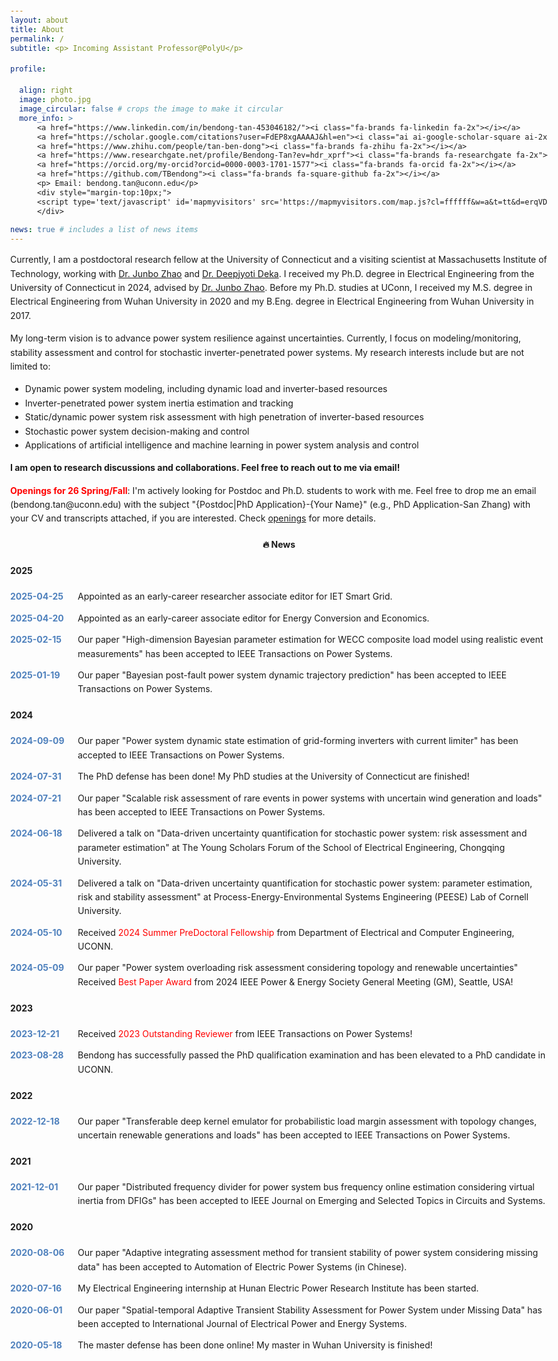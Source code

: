 ```yaml
---
layout: about
title: About
permalink: /
subtitle: <p> Incoming Assistant Professor@PolyU</p>

profile:

  align: right
  image: photo.jpg
  image_circular: false # crops the image to make it circular
  more_info: >
      <a href="https://www.linkedin.com/in/bendong-tan-453046182/"><i class="fa-brands fa-linkedin fa-2x"></i></a>
      <a href="https://scholar.google.com/citations?user=FdEP8xgAAAAJ&hl=en"><i class="ai ai-google-scholar-square ai-2x"></i></a>
      <a href="https://www.zhihu.com/people/tan-ben-dong"><i class="fa-brands fa-zhihu fa-2x"></i></a>
      <a href="https://www.researchgate.net/profile/Bendong-Tan?ev=hdr_xprf"><i class="fa-brands fa-researchgate fa-2x"></i></a>
      <a href="https://orcid.org/my-orcid?orcid=0000-0003-1701-1577"><i class="fa-brands fa-orcid fa-2x"></i></a>
      <a href="https://github.com/TBendong"><i class="fa-brands fa-square-github fa-2x"></i></a>
      <p> Email: bendong.tan@uconn.edu</p>
      <div style="margin-top:10px;">
      <script type='text/javascript' id='mapmyvisitors' src='https://mapmyvisitors.com/map.js?cl=ffffff&w=a&t=tt&d=erqVDkrOS1imD1t9uueJnnhGfh6VqiBV_gVt0UpR-GU'></script>
      </div>
      
news: true # includes a list of news items
---
```


<p>
Currently, I am a postdoctoral research fellow at the University of Connecticut and a visiting scientist at Massachusetts Institute of Technology, working with <a href="https://engineering.dartmouth.edu/community/faculty/junbo-zhao">Dr. Junbo Zhao</a> 
and 
<a href="https://energy.mit.edu/profile/deepjyoti-deka/">Dr. Deepjyoti Deka</a>. 
I received my Ph.D. degree in Electrical Engineering from the University of Connecticut in 2024, advised by 
<a href="https://engineering.dartmouth.edu/community/faculty/junbo-zhao">Dr. Junbo Zhao</a>. 
Before my Ph.D. studies at UConn, I received my M.S. degree in Electrical Engineering from Wuhan University in 2020 and my B.Eng. degree in Electrical Engineering from Wuhan University in 2017.
</p>

<p>
My long-term vision is to advance power system resilience against uncertainties. Currently, I focus on modeling/monitoring, stability assessment and control for stochastic inverter-penetrated power systems. My research interests include but are not limited to:
<html>
<body>
    <ul>
    <li>Dynamic power system modeling, including dynamic load and inverter-based resources</li>
    <li>Inverter-penetrated power system inertia estimation and tracking</li>
    <li>Static/dynamic power system risk assessment with high penetration of inverter-based resources</li>
    <li>Stochastic power system decision-making and control</li>
    <li>Applications of artificial intelligence and machine learning in power system analysis and control</li>
    </ul>
</body>
</html>
<p><strong> I am open to research discussions and collaborations. Feel free to reach out to me via email!</strong> </p> 

<p>
    <span style="color: red; font-weight: bold;">Openings for 26 Spring/Fall</span>: I'm actively looking for Postdoc and Ph.D. students to work with me. 
    Feel free to drop me an email (bendong.tan@uconn.edu) with the subject "{Postdoc|PhD Application}-{Your Name}" (e.g., PhD Application-San Zhang) with your CV and transcripts attached, if you are interested. 
    Check <a href="https://tbendong.github.io/Openings/">openings</a> for more details.
</p>







<html>
<head>
  <style>
    body {
      line-height: 1.6;
      margin: 20px;
      max-width: 1200px; /* Adjust the width to make it more spacious */
      margin-left: auto;
      margin-right: auto;
    }
    h2 {
      color: #333;
      border-bottom: 2px solid #4F81BD;
      padding-bottom: 5px;
      margin-top: 25px;
    }
    .timeline-entry {
      display: flex;
      gap: 8px;
      margin-bottom: 12px;
    }
    .date {
      color: #4F81BD;
      min-width: 100px;
      font-weight: bold;
    }
    .content {
      flex: 1;
    }
    .award {
      color: red;
    }
  </style>
</head>
<body>


<h4 style="text-align: center; font-weight: bold;">🔥 News</h4>



<h4>2025</h4>
<div class="timeline-entry">
  <span class="date">2025-04-25</span>
  <span class="content">Appointed as an early-career researcher associate editor for IET Smart Grid.</span>
</div>
<div class="timeline-entry">
  <span class="date">2025-04-20</span>
  <span class="content">Appointed as an early-career associate editor for Energy Conversion and Economics.</span>
</div>
<div class="timeline-entry">
  <span class="date">2025-02-15</span>
  <span class="content">Our paper "High-dimension Bayesian parameter estimation for WECC composite load model using realistic event measurements" has been accepted to IEEE Transactions on Power Systems.</span>
</div>
<div class="timeline-entry">
  <span class="date">2025-01-19</span>
  <span class="content">Our paper "Bayesian post-fault power system dynamic trajectory prediction" has been accepted to IEEE Transactions on Power Systems.</span>
</div>

<h4>2024</h4>
<div class="timeline-entry">
  <span class="date">2024-09-09</span>
  <span class="content">Our paper "Power system dynamic state estimation of grid-forming inverters with current limiter" has been accepted to IEEE Transactions on Power Systems.</span>
</div>
<div class="timeline-entry">
  <span class="date">2024-07-31</span>
  <span class="content">The PhD defense has been done! My PhD studies at the University of Connecticut are finished!</span>
</div>
<div class="timeline-entry">
  <span class="date">2024-07-21</span>
  <span class="content">Our paper "Scalable risk assessment of rare events in power systems with uncertain wind generation and loads" has been accepted to IEEE Transactions on Power Systems.</span>
</div>
<div class="timeline-entry">
  <span class="date">2024-06-18</span>
  <span class="content">Delivered a talk on "Data-driven uncertainty quantification for stochastic power system: risk assessment and parameter estimation" at The Young Scholars Forum of the School of Electrical Engineering, Chongqing University.</span>
</div>
<div class="timeline-entry">
  <span class="date">2024-05-31</span>
  <span class="content">Delivered a talk on "Data-driven uncertainty quantification for stochastic power system: parameter estimation, risk and stability assessment" at Process-Energy-Environmental Systems Engineering (PEESE) Lab of Cornell University.</span>
</div>
<div class="timeline-entry">
  <span class="date">2024-05-10</span>
  <span class="content">Received <span class="award">2024 Summer PreDoctoral Fellowship</span> from Department of Electrical and Computer Engineering, UCONN.</span>
</div>
<div class="timeline-entry">
  <span class="date">2024-05-09</span>
  <span class="content">Our paper "Power system overloading risk assessment considering topology and renewable uncertainties" Received <span class="award">Best Paper Award</span> from 2024 IEEE Power & Energy Society General Meeting (GM), Seattle, USA!</span>
</div>

<h4>2023</h4>
<div class="timeline-entry">
  <span class="date">2023-12-21</span>
  <span class="content">Received <span class="award">2023 Outstanding Reviewer</span> from IEEE Transactions on Power Systems!</span>
</div>
<div class="timeline-entry">
  <span class="date">2023-08-28</span>
  <span class="content">Bendong has successfully passed the PhD qualification examination and has been elevated to a PhD candidate in UCONN.</span>
</div>

<h4>2022</h4>
<div class="timeline-entry">
  <span class="date">2022-12-18</span>
  <span class="content">Our paper "Transferable deep kernel emulator for probabilistic load margin assessment with topology changes, uncertain renewable generations and loads" has been accepted to IEEE Transactions on Power Systems.</span>
</div>

<h4>2021</h4>
<div class="timeline-entry">
  <span class="date">2021-12-01</span>
  <span class="content">Our paper "Distributed frequency divider for power system bus frequency online estimation considering virtual inertia from DFIGs" has been accepted to IEEE Journal on Emerging and Selected Topics in Circuits and Systems.</span>
</div>

<h4>2020</h4>
<div class="timeline-entry">
  <span class="date">2020-08-06</span>
  <span class="content">Our paper "Adaptive integrating assessment method for transient stability of power system considering missing data" has been accepted to Automation of Electric Power Systems (in Chinese).</span>
</div>
<div class="timeline-entry">
  <span class="date">2020-07-16</span>
  <span class="content">My Electrical Engineering internship at Hunan Electric Power Research Institute has been started.</span>
</div>
<div class="timeline-entry">
  <span class="date">2020-06-01</span>
  <span class="content">Our paper "Spatial-temporal Adaptive Transient Stability Assessment for Power System under Missing Data" has been accepted to International Journal of Electrical Power and Energy Systems.</span>
</div>

<div class="timeline-entry">
  <span class="date">2020-05-18</span>
  <span class="content">The master defense has been done online! My master in Wuhan University is finished!</span>
</div>

